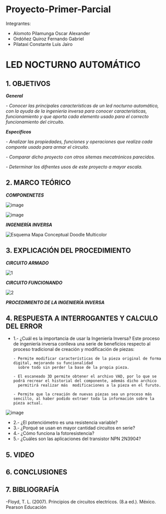 # Proyecto-Primer-Parcial
Integrantes:
- Alomoto Pilamunga Oscar Alexander
- Ordóñez Quiroz Fernando Gabriel
- Pilataxi Constante Luis Jairo

# LED NOCTURNO AUTOMÁTICO

## 1. OBJETIVOS

***General***

*- Conocer las principales características de un led nocturno automático, con la ayuda de la ingenieria inversa para conocer caracteristicas, funcionamiento  y que aporta cada elemento usado para el correcto funcionamiento del circuito.*

***Especificos***

*- Analizar las propiedades, funciones y operaciones que realiza cada componte usado para armar el circuito.*

*- Comparar dicho proyecto con otros sitemas mecatrónicos parecidos.*

*- Determinar los difrentes usos de este proyecto a mayor escala.*

## 2. MARCO TEÓRICO

***COMPONENETES***

![image](https://user-images.githubusercontent.com/104925648/204429031-61807b92-9371-434d-a160-59de2d740bd8.png)

![image](https://user-images.githubusercontent.com/104925648/204429089-e5b9f609-6f53-4935-9f86-b957d73d1aae.png)

***INGENIERÍA INVERSA***

![Esquema Mapa Conceptual Doodle Multicolor](https://user-images.githubusercontent.com/116774906/204401919-aa56e4f7-b145-453e-b05d-bdcaa7369a73.png)

## 3. EXPLICACIÓN DEL PROCEDIMIENTO

***CIRCUITO ARMADO***

![1](https://user-images.githubusercontent.com/116774906/204432646-084ceb57-db4e-4525-9180-a1be6c119993.jpg)

***CIRCUITO FUNCIONANDO***

![2](https://user-images.githubusercontent.com/116774906/204432694-a51a9332-3bf8-4cf4-9300-369c2c491553.jpg)

***PROCEDIMIENTO DE LA INGENIERÍA INVERSA***

## 4. RESPUESTA A INTERROGANTES Y CALCULO DEL ERROR

- 1.- ¿Cuál es la importancia de usar la Ingeniería Inversa?
      Este proceso de ingeniería inversa conlleva una serie de beneficios respecto al proceso tradicional de creación y modificación de piezas:
      
      - Permite modificar características de la pieza original de forma digital, mejorando su funcionalidad
        sobre todo sin perder la base de la propia pieza.
        
      - El escaneado 3D permite obtener el archivo VAD, por lo que se podrá recrear el historial del componente, además dicho archico
        permitirá realizar más  modificaciones a la pieza en el furuto.
        
      - Permite que la creación de nuevas piezas sea un proceso más sencillo, al haber podido extraer toda la información sobre la pieza actual.
      
 ![image](https://user-images.githubusercontent.com/104925648/204436324-db673b91-5262-430e-a4df-cae5c4fc5b37.png)

- 2.- ¿El potenciómetro es una resistencia variable?
- 3.- ¿Porqué se usan en mayor cantidad circuitos en serie?
- 4.- ¿Cómo funciona la fotoresistencia?
- 5.- ¿Cuáles son las aplicaciones del transistor NPN 2N3904?

## 5. VIDEO

## 6. CONCLUSIONES

## 7. BIBLIOGRAFÍA

-Floyd, T. L. (2007). Principios de circuitos electricos. (8.a ed.). México. Pearson Educación
